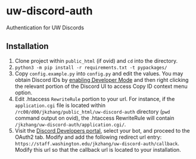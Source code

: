 # uw-discord-auth
Authentication for UW Discords

## Installation
1. Clone project within `public_html` (if ovid) and `cd` into the directory.
2. `python3 -m pip install -r requirements.txt -t pypackages/`
3. Copy `config.example.py` into `config.py` and edit the values. You may obtain Discord IDs by [enabling Developer Mode](https://support.discord.com/hc/en-us/articles/206346498-Where-can-I-find-my-User-Server-Message-ID-) and then right clicking the relevant portion of the Discord UI to access Copy ID context menu option.
4. Edit .htaccess `RewriteRule` portion to your url. For instance, if the `application.cgi` file is located within `/rc00/d00/jkzhang/public_html/uw-discord-auth` directory (`pwd` command output on ovid), the .htaccess RewriteRule will contain `/jkzhang/uw-discord-auth/application.cgi/`.
5. Visit the [Discord Developers portal](https://discordapp.com/developers/applications/me), select your bot, and proceed to the OAuth2 tab. Modify and add the following redirect url entry: `https://staff.washington.edu/jkzhang/uw-discord-auth/callback`. Modify this url so that the callback url is located to your installation.
